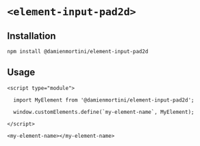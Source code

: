 # `<element-input-pad2d>`

## Installation

```
npm install @damienmortini/element-input-pad2d
```

## Usage
```
<script type="module">

  import MyElement from '@damienmortini/element-input-pad2d';

  window.customElements.define(`my-element-name`, MyElement);

</script>

<my-element-name></my-element-name>
```
